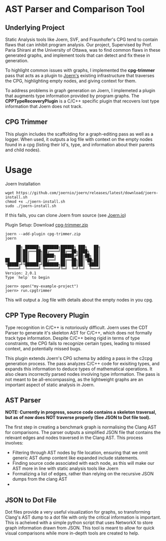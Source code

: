 # AST Parser and Comparison Tool
## Underlying Project
Static Analysis tools like Joern, SVF, and Fraunhofer's CPG tend to contain flaws that can inhibit program analysis. Our project, Supervised by Prof. Paria Shirani at the University of Ottawa, was to find common flaws in these generated graphs, and implement tools that can detect and fix these in generation.</p>

To highlight common issues with graphs, I implemented the **cpg-trimmer** pass that acts as a plugin to [Joern's](https://joern.io/) existing infrastructure that traverses the CPG, highlighting empty nodes, and giving context for them.

To address problems in graph generation on Joern, I implemeted a plugin that augments type information provided by program graphs. The **CPPTypeRecoveryPlugin** is a C/C++ specific plugin that recovers lost type information that Joern does not track. 

## CPG Trimmer

This plugin includes the scaffolding for a graph-editing pass as well as a logger. When used, it outputs a log file with context on the empty nodes found in a cpg (listing their Id's, type, and information about their parents and child nodes).

# Usage

Joern Installation
```
wget https://github.com/joernio/joern/releases/latest/download/joern-install.sh
chmod +x ./joern-install.sh
sudo ./joern-install.sh
```
If this fails, you can clone Joern from source (see [Joern.io](https://joern.io/))

Plugin Setup:
Download [cpg-trimmer.zip](https://github.com/matthew-chang04/AST-Comparison-Tool/cpg-trimmer/)
```
joern --add-plugin cpg-trimmer.zip
joern

     ██╗ ██████╗ ███████╗██████╗ ███╗   ██╗
     ██║██╔═══██╗██╔════╝██╔══██╗████╗  ██║
     ██║██║   ██║█████╗  ██████╔╝██╔██╗ ██║
██   ██║██║   ██║██╔══╝  ██╔══██╗██║╚██╗██║
╚█████╔╝╚██████╔╝███████╗██║  ██║██║ ╚████║
 ╚════╝  ╚═════╝ ╚══════╝╚═╝  ╚═╝╚═╝  ╚═══╝
Version: 2.0.1
Type `help` to begin

joern> open("my-example-project")
joern> run.cpgtrimmer
```
This will output a .log file with details about the empty nodes in you cpg.

## CPP Type Recovery Plugin

Type recognition in C/C++ is notoriously difficult. Joern uses the CDT Parser to generate it's skeleton AST for C/C++, which does not formally track type information. Despite C/C++ being rigid in terms of type constraints, the CPG fails to recognize certain types, leading to missed context, and potentially missed bugs. 

This plugin extends Joern's CPG schema by adding a pass in the c2cpg generation process. The pass analyzes C/C++ code for exisiting types, and expands this information to deduce types of mathematical operations. It also clears incorrectly parsed nodes involving type information. The pass is not meant to be all-encompassing, as the lightweight graphs are an important aspect of static analysis in Joern.

## AST Parser
**NOTE: Currently in progress, source code contains a skeleton traversal, but as of now does NOT traverse properly (See JSON to Dot file tool).**


The first step in creating a benchmark graph is normalising the Clang AST for comparisons. The parser outputs a simplified JSON file that contains the relevant edges and nodes traversed in the Clang AST. This process involves:

* Filtering through AST nodes by file location, ensuring that we omit generic AST dump content like expanded include statements.
* Finding source code associated with each node, as this will make our AST more in line with static analysis tools like Joern
* Formalizing a list of edges, rather than relying on the recursive JSON dumps from the clang AST
* 

## JSON to Dot File
  Dot files provide a very useful visualization for graphs, so transforming Clang's AST dump to a dot file with only the critical information is important. This is acheived with a simple python script that uses NetworkX to store graph information drawn from JSON. This tool is meant to allow for quick visual comparisons while more in-depth tools are created to help.
